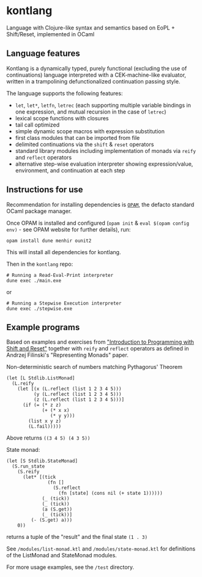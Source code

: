 # kontlang
Language with Clojure-like syntax and semantics based on EoPL + Shift/Reset, implemented in OCaml

## Language features
Kontlang is a dynamically typed, purely functional (excluding the use of continuations) language interpreted with a CEK-machine-like evaluator, written in a trampolining defunctionalized continuation passing style.

The language supports the following features:

* `let`, `let*`, `letfn`, `letrec` (each supporting multiple variable bindings in one expression, and mutual recursion in the case of `letrec`)
* lexical scope functions with closures
* tail call optimized
* simple dynamic scope macros with expression substitution
* first class modules that can be imported from file
* delimited continuations via the `shift` & `reset` operators
* standard library modules including implementation of monads via `reify` and `reflect` operators
* alternative step-wise evaluation interpreter showing expression/value, environment, and continuation at each step

## Instructions for use
Recommendation for installing dependencies is [`OPAM`](https://opam.ocaml.org), the defacto standard OCaml package manager.

Once OPAM is installed and configured (`opam init` & `eval $(opam config env)` - see OPAM website for further details), run:

```
opam install dune menhir ounit2
```

This will install all dependencies for kontlang.

Then in the `kontlang` repo:

```
# Running a Read-Eval-Print interpreter
dune exec ./main.exe
```

or

```
# Running a Stepwise Execution interpreter
dune exec ./stepwise.exe
```

## Example programs

Based on examples and exercises from ["Introduction to Programming with Shift and Reset"](http://pllab.is.ocha.ac.jp/~asai/cw2011tutorial/main-e.pdf) together with `reify` and `reflect` operators as defined in Andrzej Filinski's "Representing Monads" paper.

Non-deterministic search of numbers matching Pythagorus' Theorem

```racket
(let [L Stdlib.ListMonad]
  (L.reify
    (let [(x (L.reflect (list 1 2 3 4 5)))
          (y (L.reflect (list 1 2 3 4 5)))
          (z (L.reflect (list 1 2 3 4 5)))]
      (if (= (* z z)
             (+ (* x x)
                (* y y)))
        (list x y z)
        (L.fail)))))
```

Above returns `((3 4 5) (4 3 5))`

State monad:

```racket
(let [S Stdlib.StateMonad]
  (S.run_state
    (S.reify
      (let* [(tick
               (fn []
                 (S.reflect
                   (fn [state] (cons nil (+ state 1))))))
             (_ (tick))
             (_ (tick))
             (a (S.get))
             (_ (tick))]
         (- (S.get) a)))
    0))
```

returns a tuple of the "result" and the final state `(1 . 3)`

See `/modules/list-monad.ktl` and `/modules/state-monad.ktl` for definitions of the ListMonad and StateMonad modules.

For more usage examples, see the `/test` directory.
